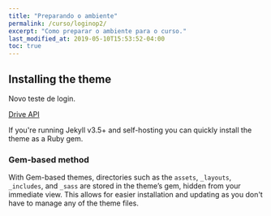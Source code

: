```yaml
---
title: "Preparando o ambiente"
permalink: /curso/loginop2/
excerpt: "Como preparar o ambiente para o curso."
last_modified_at: 2019-05-10T15:53:52-04:00
toc: true
---
```


## Installing the theme
Novo teste de login.

<div id="my-signin2"></div>
<script>

    function onSuccess(googleUser) {
      console.log('inicio onSuccess');
      console.log('Logged in as: ' + googleUser.getBasicProfile().getName());
    }

    function onFailure(error) {
      console.log(error);
    }

    function renderButton() {
      console.log("inicio renderButton");
      console
      gapi.signin2.render('my-signin2', {
        'scope': 'profile email  https://www.googleapis.com/auth/drive',
        'width': 240,
        'height': 50,
        'longtitle': true,
        'theme': 'dark',
        'onsuccess': onSuccess,
        'onfailure': onFailure
      });
    }

    function makeRequest() {
      console.log("makeRequest");

    }
    function Teste () {
      //alert(GoogleAuth.currentUser.get().getBasicProfile().getName());
      //gapi.client.load('drive', 'v2', makeRequest);
      console.log(gapi);
    }
</script>

<a onclick="Teste()" href="#"> Drive API </a>


If you're running Jekyll v3.5+ and self-hosting you can quickly install the theme as a Ruby gem.

### Gem-based method

With Gem-based themes, directories such as the `assets`, `_layouts`, `_includes`, and `_sass` are stored in the theme’s gem, hidden from your immediate view. This allows for easier installation and updating as you don't have to manage any of the theme files. 
